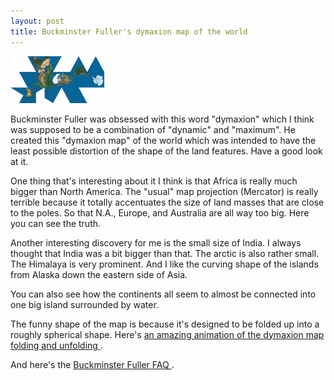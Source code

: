 ```yaml
---
layout: post
title: Buckminster Fuller's dymaxion map of the world 
---
```

<div class="floating_right"><a href="/weblog/images/2005/dymaxion/dymaxion_map.jpg"><img src="/weblog/images/2005/dymaxion/dymaxion_map_sm.jpg" /></a></div><p>Buckminster Fuller was obsessed with this word "dymaxion" which I think was supposed to be a combination of "dynamic" and "maximum". He created this "dymaxion map" of the world which was intended to have the least possible distortion of the shape of the land features. Have a good look at it. </p><p>One thing that's interesting about it I think is that Africa is really much bigger than North America. The "usual" map projection (Mercator) is really terrible because it totally accentuates the size of land masses that are close to the poles. So that N.A., Europe, and Australia are all way too big. Here you can see the truth. </p><p>Another interesting discovery for me is the small size of India. I always thought that India was a bit bigger than that. The arctic is also rather small. The Himalaya is very prominent. And I like the curving shape of the islands from Alaska down the eastern side of Asia. </p><p>You can also see how the continents all seem to almost be connected into one big island surrounded by water. </p><p>The funny shape of the map is because it's designed to be folded up into a roughly spherical shape. Here's <a href="http://friday.westnet.com/%7Ecrywalt/dymaxion_2003/dymaxion_2003.animation.gif">an amazing animation of the dymaxion map folding and unfolding </a>. </p><p>And here's the <a href="http://www.cjfearnley.com/fuller-faq.html">Buckminster Fuller FAQ </a>. </p>
